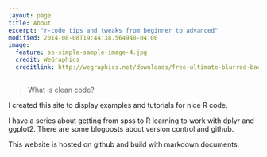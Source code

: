 ```yaml
---
layout: page
title: About 
excerpt: "r-code tips and tweaks from beginner to advanced"
modified: 2014-08-08T19:44:38.564948-04:00
image:
  feature: so-simple-sample-image-4.jpg
  credit: WeGraphics
  creditlink: http://wegraphics.net/downloads/free-ultimate-blurred-background-pack/
---
```


> What is clean code? 

I created this site to display examples and tutorials for nice R code. 

I have a series about getting from spss to R learning to work with dplyr and ggplot2.
There are some blogposts about version control and github. 

This website is hosted on github and build with markdown documents.
